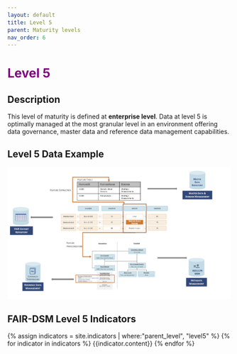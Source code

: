 ```yaml
---
layout: default
title: Level 5
parent: Maturity levels
nav_order: 6
---
```


# <span style="color:purple;font-weight:bold">Level 5</span>

## Description

This level of maturity is defined at **enterprise level**. Data at level 5 is optimally managed at the most granular level in an environment offering data governance, master data and reference data management capabilities.

## Level 5 Data Example

![Level5-Overview](../../assets/images/examples/level5_example.png)


## FAIR-DSM Level 5 Indicators

{% assign indicators = site.indicators | where:"parent_level", "level5" %}
{% for indicator in indicators %}
{{indicator.content}}
{% endfor %}
